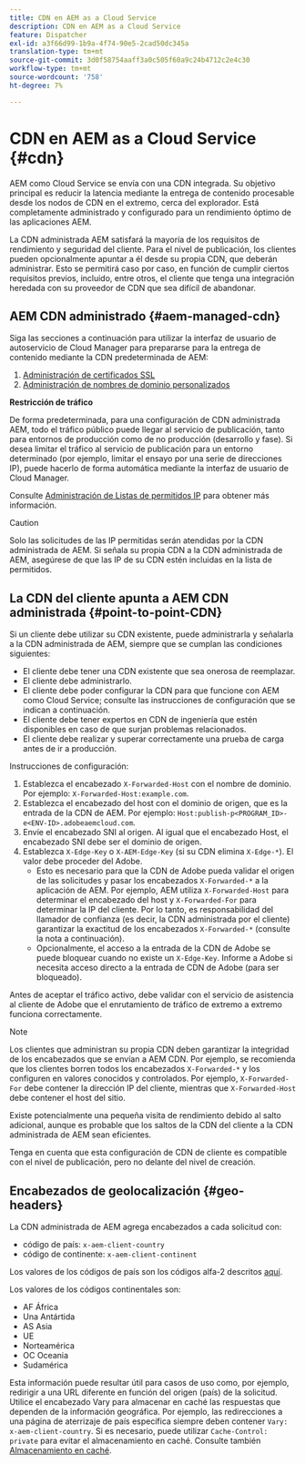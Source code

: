 ```yaml
---
title: CDN en AEM as a Cloud Service
description: CDN en AEM as a Cloud Service
feature: Dispatcher
exl-id: a3f66d99-1b9a-4f74-90e5-2cad50dc345a
translation-type: tm+mt
source-git-commit: 3d0f58754aaff3a0c505f60a9c24b4712c2e4c30
workflow-type: tm+mt
source-wordcount: '758'
ht-degree: 7%

---
```


# CDN en AEM as a Cloud Service {#cdn}

AEM como Cloud Service se envía con una CDN integrada. Su objetivo principal es reducir la latencia mediante la entrega de contenido procesable desde los nodos de CDN en el extremo, cerca del explorador. Está completamente administrado y configurado para un rendimiento óptimo de las aplicaciones AEM.

La CDN administrada AEM satisfará la mayoría de los requisitos de rendimiento y seguridad del cliente. Para el nivel de publicación, los clientes pueden opcionalmente apuntar a él desde su propia CDN, que deberán administrar. Esto se permitirá caso por caso, en función de cumplir ciertos requisitos previos, incluido, entre otros, el cliente que tenga una integración heredada con su proveedor de CDN que sea difícil de abandonar.

## AEM CDN administrado {#aem-managed-cdn}

Siga las secciones a continuación para utilizar la interfaz de usuario de autoservicio de Cloud Manager para prepararse para la entrega de contenido mediante la CDN predeterminada de AEM:

1. [Administración de certificados SSL](/help/implementing/cloud-manager/managing-ssl-certifications/introduction.md)
1. [Administración de nombres de dominio personalizados](/help/implementing/cloud-manager/custom-domain-names/introduction.md)

**Restricción de tráfico**

De forma predeterminada, para una configuración de CDN administrada AEM, todo el tráfico público puede llegar al servicio de publicación, tanto para entornos de producción como de no producción (desarrollo y fase). Si desea limitar el tráfico al servicio de publicación para un entorno determinado (por ejemplo, limitar el ensayo por una serie de direcciones IP), puede hacerlo de forma automática mediante la interfaz de usuario de Cloud Manager.

Consulte [Administración de Listas de permitidos IP](/help/implementing/cloud-manager/ip-allow-lists/introduction.md) para obtener más información.

>[!CAUTION]
>
>Solo las solicitudes de las IP permitidas serán atendidas por la CDN administrada de AEM. Si señala su propia CDN a la CDN administrada de AEM, asegúrese de que las IP de su CDN estén incluidas en la lista de permitidos.

## La CDN del cliente apunta a AEM CDN administrada {#point-to-point-CDN}

Si un cliente debe utilizar su CDN existente, puede administrarla y señalarla a la CDN administrada de AEM, siempre que se cumplan las condiciones siguientes:

* El cliente debe tener una CDN existente que sea onerosa de reemplazar.
* El cliente debe administrarlo.
* El cliente debe poder configurar la CDN para que funcione con AEM como Cloud Service; consulte las instrucciones de configuración que se indican a continuación.
* El cliente debe tener expertos en CDN de ingeniería que estén disponibles en caso de que surjan problemas relacionados.
* El cliente debe realizar y superar correctamente una prueba de carga antes de ir a producción.

Instrucciones de configuración:

1. Establezca el encabezado `X-Forwarded-Host` con el nombre de dominio. Por ejemplo: `X-Forwarded-Host:example.com`.
1. Establezca el encabezado del host con el dominio de origen, que es la entrada de la CDN de AEM. Por ejemplo: `Host:publish-p<PROGRAM_ID>-e<ENV-ID>.adobeaemcloud.com`.
1. Envíe el encabezado SNI al origen. Al igual que el encabezado Host, el encabezado SNI debe ser el dominio de origen.
1. Establezca `X-Edge-Key` o `X-AEM-Edge-Key` (si su CDN elimina `X-Edge-*`). El valor debe proceder del Adobe.
   * Esto es necesario para que la CDN de Adobe pueda validar el origen de las solicitudes y pasar los encabezados `X-Forwarded-*` a la aplicación de AEM. Por ejemplo, AEM utiliza `X-Forwarded-Host` para determinar el encabezado del host y `X-Forwarded-For` para determinar la IP del cliente. Por lo tanto, es responsabilidad del llamador de confianza (es decir, la CDN administrada por el cliente) garantizar la exactitud de los encabezados `X-Forwarded-*` (consulte la nota a continuación).
   * Opcionalmente, el acceso a la entrada de la CDN de Adobe se puede bloquear cuando no existe un `X-Edge-Key`. Informe a Adobe si necesita acceso directo a la entrada de CDN de Adobe (para ser bloqueado).

Antes de aceptar el tráfico activo, debe validar con el servicio de asistencia al cliente de Adobe que el enrutamiento de tráfico de extremo a extremo funciona correctamente.

>[!NOTE]
>
>Los clientes que administran su propia CDN deben garantizar la integridad de los encabezados que se envían a AEM CDN. Por ejemplo, se recomienda que los clientes borren todos los encabezados `X-Forwarded-*` y los configuren en valores conocidos y controlados. Por ejemplo, `X-Forwarded-For` debe contener la dirección IP del cliente, mientras que `X-Forwarded-Host` debe contener el host del sitio.

Existe potencialmente una pequeña visita de rendimiento debido al salto adicional, aunque es probable que los saltos de la CDN del cliente a la CDN administrada de AEM sean eficientes.

Tenga en cuenta que esta configuración de CDN de cliente es compatible con el nivel de publicación, pero no delante del nivel de creación.

## Encabezados de geolocalización {#geo-headers}

La CDN administrada de AEM agrega encabezados a cada solicitud con:

* código de país: `x-aem-client-country`
* código de continente: `x-aem-client-continent`

Los valores de los códigos de país son los códigos alfa-2 descritos [aquí](https://en.wikipedia.org/wiki/ISO_3166-1).

Los valores de los códigos continentales son:

* AF África
* Una Antártida
* AS Asia
* UE
* Norteamérica
* OC Oceania
* Sudamérica

Esta información puede resultar útil para casos de uso como, por ejemplo, redirigir a una URL diferente en función del origen (país) de la solicitud. Utilice el encabezado Vary para almacenar en caché las respuestas que dependen de la información geográfica. Por ejemplo, las redirecciones a una página de aterrizaje de país específica siempre deben contener `Vary: x-aem-client-country`. Si es necesario, puede utilizar `Cache-Control: private` para evitar el almacenamiento en caché. Consulte también [Almacenamiento en caché](/help/implementing/dispatcher/caching.md#html-text).
